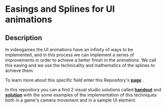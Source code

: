 # Easings and Splines for UI animations

## Description

In videogames the UI animations have an infinity of ways to be implemented, and in this process we can implement a series of improvements in order to achieve a better finish in the animations. We call this easing and we use the technicality and mathematics of the splines to achieve them.

To learn more about this specific field enter this Repository's **[page](https://aitoralvarez17.github.io/EasingsAndSplinesInUIResearch/)** .

In this repository you can a find 2 visual studio solutions called **[handout](https://github.com/AitorAlvarez17/EasingsAndSplinesForUIResearch/tree/master/handout)** and **[solution](https://github.com/AitorAlvarez17/EasingsAndSplinesForUIResearch/tree/master/solution)** with the some examples of the implementation of this techniques both in a game's camera movement and in a sample UI element.

